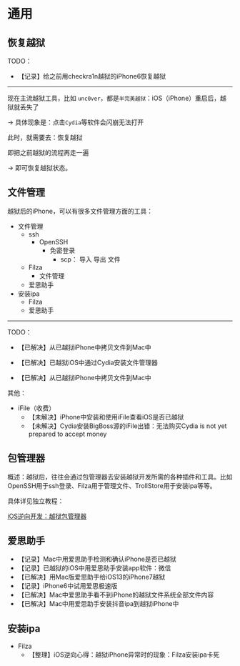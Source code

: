 # 通用

## 恢复越狱

TODO：

* 【记录】给之前用checkra1n越狱的iPhone6恢复越狱

---

现在主流越狱工具，比如 `unc0ver`，都是`半完美越狱`：iOS（iPhone）重启后，越狱就丢失了

-> 具体现象是：点击`Cydia`等软件会闪崩无法打开

此时，就需要去：恢复越狱

即把之前越狱的流程再走一遍

-> 即可恢复越狱状态。

## 文件管理

越狱后的iPhone，可以有很多文件管理方面的工具：

* 文件管理
  * ssh
    * OpenSSH
      * 免密登录
        * scp： 导入 导出 文件
  * Filza
    * 文件管理
  * 爱思助手
* 安装ipa
  * Filza
  * 爱思助手


---

TODO：

* 【已解决】从已越狱iPhone中拷贝文件到Mac中

* 【已解决】已越狱iOS中通过Cydia安装文件管理器
* 【已解决】从已越狱iPhone中拷贝文件到Mac中

其他：

* iFile（收费）
  * 【未解决】iPhone中安装和使用iFile查看iOS是否已越狱
  * 【未解决】Cydia安装BigBoss源的iFile出错：无法购买Cydia is not yet prepared to accept money

## 包管理器

概述：越狱后，往往会通过包管理器去安装越狱开发所需的各种插件和工具。比如OpenSSH用于ssh登录、Filza用于管理文件、TrollStore用于安装ipa等等。

具体详见独立教程：

[iOS逆向开发：越狱包管理器](https://book.crifan.org/books/ios_re_package_manager/website/)

## 爱思助手

* 【记录】Mac中用爱思助手检测和确认iPhone是否已越狱
* 【记录】已越狱的iOS中用爱思助手安装app软件：微信
* 【已解决】用Mac版爱思助手给iOS13的iPhone7越狱
* 【记录】iPhone6中试用爱思极速版
* 【已解决】Mac中爱思助手看不到iPhone的越狱文件系统全部文件内容
* 【已解决】Mac中用爱思助手安装抖音ipa到越狱iPhone中

## 安装ipa

* Filza
  * 【整理】iOS逆向心得：越狱iPhone异常时的现象：Filza安装ipa卡死
